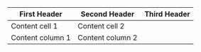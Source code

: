 First Header | Second Header | Third Header
------------ | ------------- | ------------
Content cell 1 | Content cell 2
Content column 1 | Content column 2
